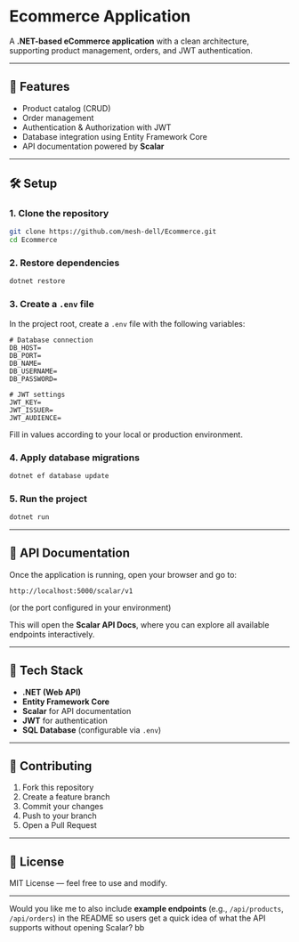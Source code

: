 # Ecommerce Application

A **.NET-based eCommerce application** with a clean architecture, supporting product management, orders, and JWT authentication.

---

## 🚀 Features

* Product catalog (CRUD)
* Order management
* Authentication & Authorization with JWT
* Database integration using Entity Framework Core
* API documentation powered by **Scalar**

---

## 🛠️ Setup

### 1. Clone the repository

```bash
git clone https://github.com/mesh-dell/Ecommerce.git
cd Ecommerce
```

### 2. Restore dependencies

```bash
dotnet restore
```

### 3. Create a `.env` file

In the project root, create a `.env` file with the following variables:

```env
# Database connection
DB_HOST=
DB_PORT=
DB_NAME=
DB_USERNAME=
DB_PASSWORD=

# JWT settings
JWT_KEY=
JWT_ISSUER=
JWT_AUDIENCE=
```

Fill in values according to your local or production environment.

### 4. Apply database migrations

```bash
dotnet ef database update
```

### 5. Run the project

```bash
dotnet run
```

---

## 📖 API Documentation

Once the application is running, open your browser and go to:

```
http://localhost:5000/scalar/v1
```

(or the port configured in your environment)

This will open the **Scalar API Docs**, where you can explore all available endpoints interactively.

---

## 🧩 Tech Stack

* **.NET (Web API)**
* **Entity Framework Core**
* **Scalar** for API documentation
* **JWT** for authentication
* **SQL Database** (configurable via `.env`)

---

## 🤝 Contributing

1. Fork this repository
2. Create a feature branch
3. Commit your changes
4. Push to your branch
5. Open a Pull Request

---

## 📜 License

MIT License — feel free to use and modify.

---

Would you like me to also include **example endpoints** (e.g., `/api/products`, `/api/orders`) in the README so users get a quick idea of what the API supports without opening Scalar?
bb
